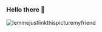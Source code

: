 ### Hello there 👋

<!--
**MrDife/MrDife** is a ✨ _special_ ✨ repository because its `README.md` (this file) appears on your GitHub profile.

Here are some ideas to get you started:

- 🔭 I’m currently working on ...
- 🌱 I’m currently learning ...
- 👯 I’m looking to collaborate on ...
- 🤔 I’m looking for help with ...
- 💬 Ask me about ...
- 📫 How to reach me: ...
- 😄 Pronouns: ...
- ⚡ Fun fact: ...
-->

![lemmejustlinkthispicturemyfriend](https://img.icons8.com/external-flaticons-lineal-color-flat-icons/344/external-developer-web-development-flaticons-lineal-color-flat-icons-6.png)
